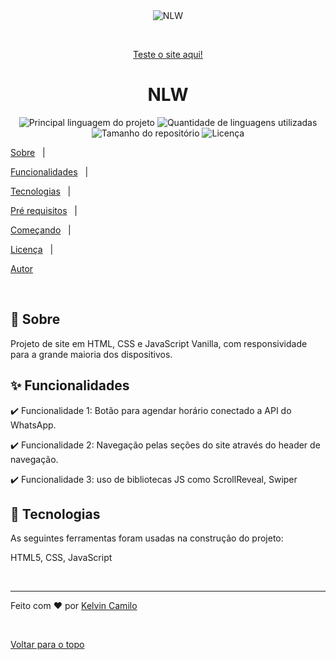 <div  align="center"  id="top">

<img  src="https://i.imgur.com/ywrQL78.png"  alt="NLW" />

  

&#xa0;

  

 <a href="http://beauty-salon-tfronn.surge.sh/">Teste o site aqui!</a> 

</div>

  

<h1  align="center">NLW</h1>

  

<p  align="center">

<img  alt="Principal linguagem do projeto"  src="https://img.shields.io/github/languages/top/tfronn/beautysaloon?color=56BEB8">

  

<img  alt="Quantidade de linguagens utilizadas"  src="https://img.shields.io/github/languages/count/tfronn/beautysaloon?color=56BEB8">

  

<img  alt="Tamanho do repositório"  src="https://img.shields.io/github/repo-size/tfronn/beautysaloon?color=56BEB8">

  

<img  alt="Licença"  src="https://img.shields.io/github/license/tfronn/beautysaloon?color=56BEB8">

  

<!-- <img alt="Github issues" src="https://img.shields.io/github/issues/tfronn/nlw?color=56BEB8" /> -->

  

<!-- <img alt="Github forks" src="https://img.shields.io/github/forks/tfronn/nlw?color=56BEB8" /> -->

  

<!-- <img alt="Github stars" src="https://img.shields.io/github/stars/tfronn/nlw?color=56BEB8" /> -->

</p>

  

<!-- Status -->

  

<!-- <h4 align="center">

🚧 NLW 🚀 Em construção... 🚧

</h4>

  

<hr> -->

  

<p  align="center">

<a  href="#dart-sobre">Sobre</a> &#xa0; | &#xa0;

<a  href="#sparkles-funcionalidades">Funcionalidades</a> &#xa0; | &#xa0;

<a  href="#rocket-tecnologias">Tecnologias</a> &#xa0; | &#xa0;

<a  href="#white_check_mark-pré-requisitos">Pré requisitos</a> &#xa0; | &#xa0;

<a  href="#checkered_flag-começando">Começando</a> &#xa0; | &#xa0;

<a  href="#memo-licença">Licença</a> &#xa0; | &#xa0;

<a  href="https://github.com/tfronn"  target="_blank">Autor</a>

</p>

  

<br>

  

## :dart: Sobre ##

  

Projeto de site em HTML, CSS e JavaScript Vanilla, com responsividade para a grande maioria dos dispositivos.

  

## :sparkles: Funcionalidades ##

  

:heavy_check_mark: Funcionalidade 1: Botão para agendar horário conectado a API do WhatsApp.

:heavy_check_mark: Funcionalidade 2: Navegação pelas seções do site através do header de navegação.

:heavy_check_mark: Funcionalidade 3: uso de bibliotecas JS como ScrollReveal, Swiper

  

## :rocket: Tecnologias ##

  

As seguintes ferramentas foram usadas na construção do projeto:

  

HTML5, CSS, JavaScript

  




&#xa0;
&#xa0;

---
  
  

Feito com :heart: por <a  href="https://github.com/tfronn"  target="_blank">Kelvin Camilo</a>

  

&#xa0;

  

<a  href="#top">Voltar para o topo</a>
